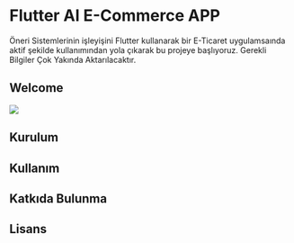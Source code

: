 # Flutter AI E-Commerce APP

Öneri Sistemlerinin işleyişini Flutter kullanarak bir E-Ticaret uygulamsaında aktif şekilde kullanımından yola çıkarak bu projeye başlıyoruz. 
Gerekli Bilgiler Çok Yakında Aktarılacaktır.

## Welcome

![](https://cdn.kayiprihtim.com/wp-content/uploads/2019/09/Avengers-Endgame-thor-ust.jpg)

## Kurulum



## Kullanım



## Katkıda Bulunma



## Lisans


